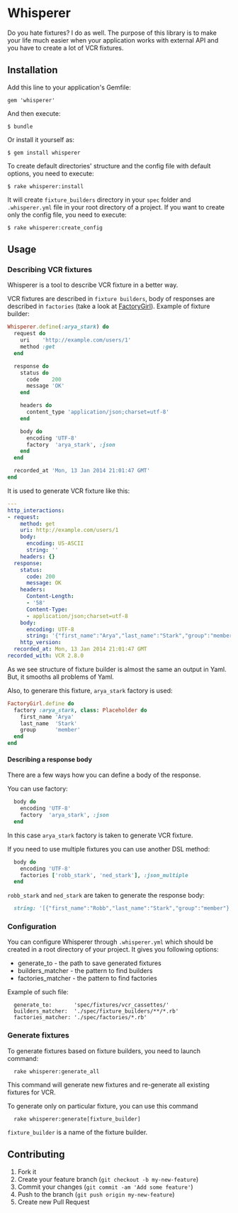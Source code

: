 # Whisperer

Do you hate fixtures? I do as well. The purpose of this library is to make your life much easier when your application works with external API and you have to create a lot of VCR fixtures.

## Installation

Add this line to your application's Gemfile:

    gem 'whisperer'

And then execute:

    $ bundle

Or install it yourself as:

    $ gem install whisperer

To create default directories' structure and the config file with default options, you need to execute:

    $ rake whisperer:install

It will create `fixture_builders` directory in your `spec` folder and `.whisperer.yml` file in your root directory of a project. If you want to create only the config file, you need to execute:

    $ rake whisperer:create_config

## Usage

### Describing VCR fixtures

Whisperer is a tool to describe VCR fixture in a better way.

VCR fixtures are described in `fixture builders`, body of responses are described in `factories` (take a look at [FactoryGirl](/thoughtbot/factory_girl)). Example of fixture builder:

```ruby
Whisperer.define(:arya_stark) do
  request do
    uri    'http://example.com/users/1'
    method :get
  end

  response do
    status do
      code    200
      message 'OK'
    end

    headers do
      content_type 'application/json;charset=utf-8'
    end

    body do
      encoding 'UTF-8'
      factory  'arya_stark', :json
    end
  end

  recorded_at 'Mon, 13 Jan 2014 21:01:47 GMT'
end
```

It is used to generate VCR fixture like this:

```yml
---
http_interactions:
- request:
    method: get
    uri: http://example.com/users/1
    body:
      encoding: US-ASCII
      string: ''
    headers: {}
  response:
    status:
      code: 200
      message: OK
    headers:
      Content-Length:
      - '58'
      Content-Type:
      - application/json;charset=utf-8
    body:
      encoding: UTF-8
      string: '{"first_name":"Arya","last_name":"Stark","group":"member"}'
    http_version:
  recorded_at: Mon, 13 Jan 2014 21:01:47 GMT
recorded_with: VCR 2.8.0
```

As we see structure of fixture builder is almost the same an output in Yaml. But, it smooths all problems of Yaml.

Also, to generare this fixture, `arya_stark` factory is used:

```ruby
FactoryGirl.define do
  factory :arya_stark, class: Placeholder do
    first_name 'Arya'
    last_name  'Stark'
    group      'member'
  end
end
```

#### Describing a response body

There are a few ways how you can define a body of the response.

You can use factory:

```ruby
  body do
    encoding 'UTF-8'
    factory  'arya_stark', :json
  end
```

In this case `arya_stark` factory is taken to generate VCR fixture.

If you need to use multiple fixtures you can use another DSL method:

```ruby
  body do
    encoding 'UTF-8'
    factories ['robb_stark', 'ned_stark'], :json_multiple
  end
```

`robb_stark` and `ned_stark` are taken to generate the response body:

```ruby
  string: '[{"first_name":"Robb","last_name":"Stark","group":"member"},{"first_name":"Ned","last_name":"Stark","group":"member"}]'
```

### Configuration

You can configure Whisperer through `.whisperer.yml` which should be created in a root directory of your project. It gives you following options:

 - generate_to - the path to save generated fixtures
 - builders_matcher - the pattern to find builders
 - factories_matcher - the pattern to find factories

Example of such file:

```
  generate_to:       'spec/fixtures/vcr_cassettes/'
  builders_matcher:  './spec/fixture_builders/**/*.rb'
  factories_matcher: './spec/factories/*.rb'
```

### Generate fixtures

To generate fixtures based on fixture builders, you need to launch command:

```shell
  rake whisperer:generate_all
```

This command will generate new fixtures and re-generate all existing fixtures for VCR.

To generate only on particular fixture, you can use this command

```shell
  rake whisperer:generate[fixture_builder]
```

`fixture_builder` is a name of the fixture builder.

## Contributing

1. Fork it
2. Create your feature branch (`git checkout -b my-new-feature`)
3. Commit your changes (`git commit -am 'Add some feature'`)
4. Push to the branch (`git push origin my-new-feature`)
5. Create new Pull Request

